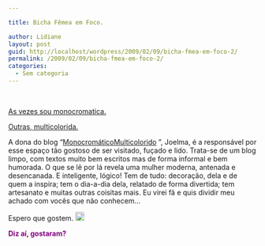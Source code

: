 ```yaml
---

title: Bicha Fêmea em Foco.

author: Lidiane
layout: post
guid: http://localhost/wordpress/2009/02/09/bicha-fmea-em-foco-2/
permalink: /2009/02/09/bicha-fmea-em-foco-2/
categories:
  - Sem categoria
---
```

 

[As vezes sou monocromatica.](http://monomulti.blogspot.com/) 
  
[Outras, multicolorida.](http://monomulti.blogspot.com/) 

A dona do blog “[MonocromáticoMulticolorido](http://monomulti.blogspot.com/) ”, Joelma, é a responsável por esse espaço tão gostoso de ser visitado, fuçado e lido. Trata-se de um blog limpo, com textos muito bem escritos mas de forma informal e bem humorada. O que se lê por lá revela uma mulher moderna, antenada e desencanada. E inteligente, lógico! Tem de tudo: decoração, dela e de quem a inspira; tem o dia-a-dia dela, relatado de forma divertida; tem artesanato e muitas outras coisitas mais. Eu virei fã e quis dividir meu achado com vocês que não conhecem…

Espero que gostem. [<img style="display: inline;" title="clip_image001" src="http://www.trololodemulher.com.br/blog/wp-content/uploads/2009/02/clip-image001-thumb9.gif" alt="clip_image001" width="18" height="18" />](http://www.trololodemulher.com.br/blog/wp-content/uploads/2009/02/clip-image00117.gif)

**<span style="color: #800080;">Diz aí, gostaram?</span>**